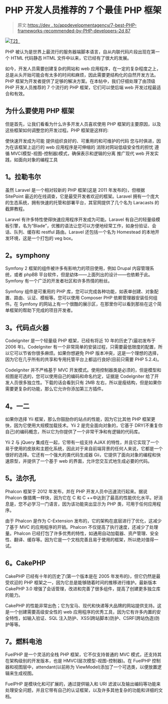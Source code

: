 # PHP 开发人员推荐的 7 个最佳 PHP 框架

> 原文:[https://dev . to/appdevelopmentagency/7-best-PHP-frameworks-recommended-by-PHP-developers-2d 87](https://dev.to/appdevelopmentagency/7-best-php-frameworks-recommended-by-php-developers--2d87)

[![](../Images/9b6ec9bcfd4d7d5d2b9d673ec9792775.png)T2】](https://res.cloudinary.com/practicaldev/image/fetch/s--z1bot6Gd--/c_limit%2Cf_auto%2Cfl_progressive%2Cq_auto%2Cw_880/https://i.imgur.com/RycOR1n.png)

PHP 被认为是世界上最流行的服务器端脚本语言，自从内联代码片段出现在第一个 HTML 代码静态 HTML 文件中以来，它已经有了很大的发展。

如今，开发人员需要创建复杂的网站和 web 应用程序，在一定的复杂程度之上，总是从头开始可能会有太多的时间和麻烦，因此需要更结构化的自然开发方法。PHP 框架为开发者提供了足够的解决方案。在本帖中，我们仔细处理了由顶级 PHP 开发人员推荐的 7 个流行的 PHP 框架，它们可以使后端 web 开发过程最适合和有效。

## [](#why-use-a-php-framework)为什么要使用 PHP 框架

但是首先，让我们看看为什么许多开发人员喜欢使用 PHP 框架的主要原因，以及这些框架如何调整您的开发过程。PHP 框架是这样的:

使快速开发成为可能
提供组织良好的、可重用的和可维护的代码
您与时俱进，因为在该框架上运行的 web 应用程序是可伸缩的
消除对网站低级安全性的担忧
遵循 MVC(模型-视图-控制器)模式，确保表示和逻辑的分离
推广现代 web 开发实践，如面向对象的编程工具

## [](#1-laravel)1。拉勒韦尔

虽然 Laravel 是一个相对较新的 PHP 框架(这是 2011 年发布的)，但根据 SitePoint 最近的在线调查，它是最受开发者欢迎的框架。Laravel 拥有一个庞大的生态系统，拥有快速的托管和部署平台，其官网提供了几个名为 Laracasts 的截屏教程。

Laravel 有许多特性使得快速应用程序开发成为可能。Laravel 有自己的轻量级模板引擎，名为“Blade”，优雅的语法让您可以方便地经常工作，如身份验证、会话、队列、缓存和 restful 路由。Laravel 还包括一个名为 Homestead 的本地开发环境，这是一个打包的 veg box。

## [](#2-symfony)2。symphony

Symfony 2 框架的组件被许多有影响力的项目使用，例如 Drupal 内容管理系统，或者 phpBB 平台软件，但是幼体——上面列出的设计——也依赖于此。Symfony 有一个广泛的开发者社区和许多热情的粉丝。

Symfony 组件是可重用的 PHP 库，您可以完成各种功能，如表单创建、对象配置、路由、认证、模板等。您可以使用 Composer PHP 依赖管理器安装任何组件。在 Symfony 的网站上有一个很酷的展示区，在那里你可以看到那些在这个简单框架的帮助下完成的项目开发者。

## [](#3-codeigniter)3。代码点火器

CodeIgniter 是一个轻量级 PHP 框架，已经有将近 10 年的历史了(最初发布于 2006 年)。CodeIgniter 有一个非常简单的安装过程，只需要最低限度的配置，所以它可以节省你很多麻烦。如果你想避免 PHP 版本冲突，这是一个理想的选择，因为它在几乎所有的共享和专用托管平台上都运行良好(目前只需要 PHP 5.2.4)。

CodeIgniter 并不严格基于 MVC 开发模式。使用控制器类是必须的，但是模型和视图是可选的，您可以使用自己的编码和命名约定，证据是 CodeIgniter 给了开发人员很多独立性。下载的话会看到只有 2MB 左右，所以是瘦结构，但是如果你需要更复杂的功能，那么它允许你添加第三方插件。

## [](#4-yii-2)4。一二

如果你选择 Yii 框架，那么你鼓励你的站点的性能，因为它比其他 PHP 框架更快，因为它使用大规模加载技术。Yii 2 是完全面向对象的，它基于 DRY(不重复你自己)的编码概念，所以它为你提供了一个非常干净和有逻辑的代码库。

Yii 2 与 jQuery 集成在一起，它带有一组支持 AJAX 的特性，并且它实现了一个易于使用的皮肤和主题化系统，因此对于来自前端背景的任何人来说，它都是一个很好的选择。它还有一个强大的类代码生成器 Gii，它提供了面向对象的编程和快速原型，并提供了一个基于 web 的界面，允许您交互式地生成必要的代码。

## [](#5-phalcon)5。法尔孔

Phalcon 框架于 2012 年发布，并在 PHP 开发人员中迅速流行起来。据说 Phalcon 像猎鹰一样快，因为它在 C 和 C ++中达到了最高的性能优化水平。好消息是，您不必学习一门语言，因为该功能突出显示为 PHP 类，可用于任何应用程序。

由于 Phalcon 是作为 C-Extension 发布的，它的架构在底层进行了优化，这减少了基于 MVC 的应用程序的开销。Phalcon 不仅提高了执行速度，还减少了处理量。Phalcon 已经打包了许多优秀的特性，如通用自动加载器、资产管理、安全性、翻译、缓存等。因为它是一个文档完善且易于使用的框架，所以绝对值得一试。

## [](#6-cakephp)6。CakePHP

CakePHP 已经有十年的历史了(第一个版本是在 2005 年发布的)，但它仍然是最受欢迎的 PHP 框架之一，因为它总是能够随着时间的推移进行维护。最新版本 CakePHP 3.0 增强了会话管理，改进和完善了很多组件，提高了创建更多独立库的能力。

CakePHP 的性能非常出色；它为宝马、现代和快递等大品牌的网站提供支持。这是一个创建需要高级安全性的 web 应用程序的优秀工具，因为它有许多内置的安全特性，如输入验证、SQL 注入防护、XSS(跨站脚本)防护、CSRF(跨站伪造)防护等等。

## [](#7-fuelphp)7。燃料电池

FuelPHP 是一个灵活的全栈 PHP 框架，它不仅支持普通的 MVC 模式，还支持其在架构级别的开发版本，也是 HMVC(层次模型-视图-控制器)。在 FuelPHP 控制器和视图层中，attendant(以前称为 ViewModel)添加了一个可选类，以便放置逻辑来生成视图。

FuelPHP 是模块化和可扩展的，通过提供输入和 URI 滤波以及输出编码等功能来处理安全问题，并且它带有自己的认证框架，以及许多其他复杂的功能和详细的文档。
